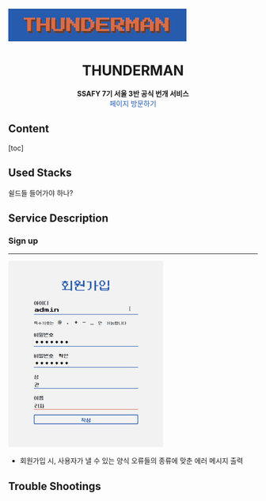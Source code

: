 ![Animation](readme_Cr-Mo-Marco-3000.assets/Animation.gif)



<center><h1>
    THUNDERMAN
    </h1></center>
<center><strong>SSAFY 7기 서울 3반 공식 번개 서비스</strong></center>

<center><stong><a href='https://thunderman.herokuapp.com/' style='text-decoration: none; color: #2159B0;'>페이지 방문하기</a></strong></center>

## Content

[toc]

## Used Stacks

쉴드들 들어가야 하나?



## Service Description



### Sign up

---

<img src="readme_Cr-Mo-Marco-3000.assets/sign_up_page.gif" alt="sign_up_page" style="zoom:50%;" />



- 회원가입 시, 사용자가 낼 수 있는 양식 오류들의 종류에 맞춘 에러 메시지 출력





## Trouble Shootings
